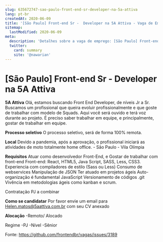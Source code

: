 ```yaml
---
slug: 635672747-sao-paulo-front-end-sr-developer-na-5a-attiva
lang: pt-br
createdAt: 2020-06-09
title: '[São Paulo] Front-end Sr -  Developer na 5A Attiva - Vaga de Emprego'
sitemap:
  lastModified: 2020-06-09
meta:
  description: 'Detalhes sobre a vaga de emprego: [São Paulo] Front-end Sr -  Developer na 5A Attiva'
  twitter:
    card: summary
    site: '@nawarian'
---
```


# [São Paulo] Front-end Sr -  Developer na 5A Attiva

**5A Attiva**
Olá, estamos buscando Front End Developer, de níveis Jr a Sr. Buscamos um profissional que queira evoluir profissionalmente e que goste de trabalhar com modelo de Squads.
Aqui você será ouvido e terá voz durante ao projeto. É preciso saber trabalhar em equipe, e principalmente, gostar de trabalhar em equipe.

**Processo seletivo**
O processo seletivo, será de forma 100% remota.

**Local**
Devido a pandemia, após a aprovação, o profissional iniciará as atividades de moto totalmente home office. - São Paulo - Vila Olímpia

**Requisitos**
Atuar como desenvolvedor Front-End, e Gostar de trabalhar com front-end
Front-end: React, HTML5, Java Script, SASS, Less, CSS3.
Experiencia com compiladores de estilo (Sass ou Less)
Consumo de webservices
Manipulação de JSON
Ter atuado em projetos ágeis 
Auto-organização é fundamental
JavaScript
Versionamento de códigos .git
Vivência em metodologias ágeis como kanban e scrum.

Contratação
PJ a combinar

**Como se candidatar**
Por favor envie um email para Helen.matos@5aattiva.com.br com seu CV anexado

**Alocação**
-Remoto/ Alocado

Regime
-PJ
-Nível
-Sênior

Fonte: https://github.com/frontendbr/vagas/issues/3189